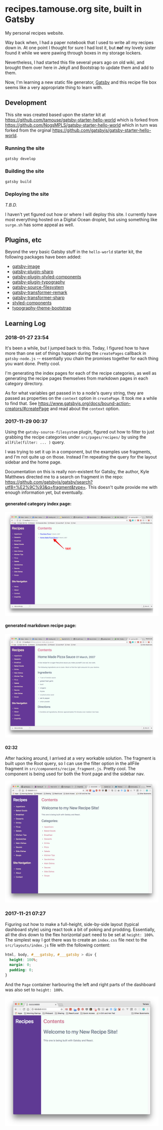 # recipes.tamouse.org site, built in Gatsby

My personal recipes website.

Way back when, I had a paper notebook that I used to write all my
recipes down in. At one point I thought for sure I had lost it, but
**no!** my lovely sister found it while we were pawing through boxes
in my storage lockers.

Nevertheless, I had started this file several years ago on old wiki,
and brought them over here in Jekyll and Bootstrap to update them and
add to them.

Now, I'm learning a new static file generator,
[Gatsby](https://www.gatsbyjs.org/) and this recipe file box seems
like a very appropriate thing to learn with.

## Development

This site was created based upon the starter kit at
<https://github.com/tamouse/gatsby-starter-hello-world>
which is forked from
<https://github.com/NogsMPLS/gatsby-starter-hello-world>
which in turn was forked from the orginal
<https://github.com/gatsbyjs/gatsby-starter-hello-world>.

### Running the site

    gatsby develop

### Building the site

    gatsby build

### Deploying the site

*T.B.D.*

I haven't yet figured out how or where I will deploy this site. I
currently have most everything hosted on a Digital Ocean droplet, but
using something like `surge.sh` has some appeal as well.

## Plugins, etc

Beyond the very basic Gatsby stuff in the `hello-world` starter kit,
the following packages have been added:

* [gatsby-image](https://github.com/gatsbyjs/gatsby/tree/master/packages/gatsby-image)
* [gatsby-plugin-sharp](https://www.gatsbyjs.org/packages/gatsby-plugin-sharp/)
* [gatsby-plugin-styled-components](https://github.com/gatsbyjs/gatsby/tree/master/packages/gatsby-plugin-styled-components)
* [gatsby-plugin-typography](https://github.com/gatsbyjs/gatsby/tree/master/packages/gatsby-plugin-typography)
* [gatsby-source-filesystem](https://github.com/gatsbyjs/gatsby/tree/master/packages/gatsby-source-filesystem)
* [gatsby-transformer-remark](https://github.com/gatsbyjs/gatsby/tree/master/packages/gatsby-transformer-remark)
* [gatsby-transformer-sharp](https://github.com/gatsbyjs/gatsby/tree/master/packages/gatsby-transformer-sharp)
* [styled-components](https://github.com/styled-components/styled-components)
* [typography-theme-bootstrap](https://github.com/KyleAMathews/typography.js/tree/master/packages/typography-theme-bootstrap)


## Learning Log

### 2018-01-27 23:54

It's been a while, but I jumped back to this. Today, I figured how to have more
than one set of things happen during the `createPages` callback in `gatsby-node.js` -- 
essentially you chain the promises together for each thing you want done. Pretty cool.

I'm generating the index pages for each of the recipe categories, as well as generating
the recipe pages themselves from markdown pages in each category directory.

As for what variables get passed in to a node's query string, they are passed
as properties on the `context` option in `createPage`. It took me a while to find that.
See <https://www.gatsbyjs.org/docs/bound-action-creators/#createPage> and read about
the `context` option.

### 2017-11-29 00:37

Using the `gatsby-source-filesystem` plugin, figured out how to filter to just grabbing the recipe categories
under `src/pages/recipes/` by using the `allFile(filter: ... )` query.

I was trying to set it up in a component, but the examples use fragments, and I'm not quite up on those.
Instead I'm repeating the query for the layout sidebar and the home page.

Documentation on this is really non-existent for Gatsby, the author, Kyle Matthews directed me to a search on fragment
in the repo: <https://github.com/gatsbyjs/gatsby/search?utf8=%E2%9C%93&q=fragment&type=>. This doesn't quite provide
me with enough information yet, but eventually.

#### generated category index page:
![generated category index page](assets/showing-pizza-recipe-on-generated-category-index.jpg)

#### generated markdown recipe page:
![generated markdown recipe page](assets/formatted-markdown-recipe.jpg)

#### 02:32

After hacking around, I arrived at a very workable solution. The fragment is built upon the Root query, so I can
use the filter option in the allFile fragment in `src/components/recipe_fragment.js`. Pretty cool. The component is being
used for both the front page and the sidebar nav.

![screenshot using recipe category fragment](assets/after-using-recipe-categories-fragment.jpg)

### 2017-11-21 07:27

Figuring out how to make a full-height, side-by-side layout (typical
dashboard style) using react took a bit of poking and
prodding. Essentially, all the divs down to the flex horizontal part
need to be set at `height: 100%`. The simplest way I got there was
to create an `index.css` file next to the `src/layouts/index.js`
file with the following content:

```css
html, body, #___gatsby, #___gatsby > div {
  height: 100%;
  margin: 0;
  padding: 0;
}
```

And the `Page` container harbouring the left and right parts of the
dashboard was also set to `height: 100%`.

![screenshot](assets/full-height-dashboard-flexbox-layout.png "Screenshot of the desired layout")

